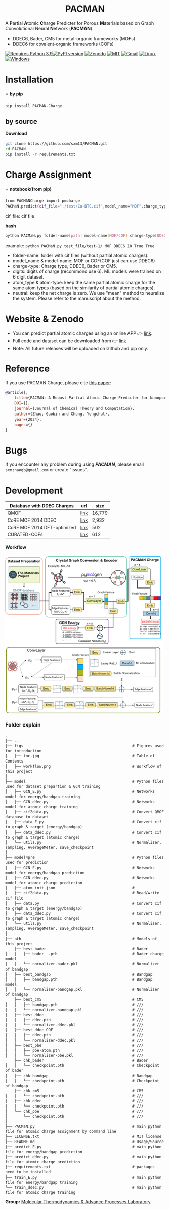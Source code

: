 <h1 align="center">PACMAN</h1>

<h4 align="center">

</h4>              

A **P**artial **A**tomic **C**harge Predicter for Porous **Ma**terials based on Graph Convolutional Neural **N**etwork (**PACMAN**).

- DDEC6, Bader, CM5 for metal-organic frameworks (MOFs)
- DDEC6 for covalent-organic frameworks (COFs)

[![Requires Python 3.9](https://img.shields.io/badge/Python-3.9-blue.svg?logo=python&logoColor=white)](https://python.org/downloads)[![PyPI version](https://badge.fury.io/py/pyEQL.svg)](https://pypi.org/project/PACMANCharge/) [![Zenodo](https://img.shields.io/badge/DOI-10.5281%2Fzenodo.10822403-blue)](https://doi.org/10.5281/zenodo.10822403)  [![MIT](https://img.shields.io/badge/License-MIT-blue.svg)](https://github.com/sxm13/PACMAN/LICENSE.txt) [![Gmail](https://img.shields.io/badge/Gmail-D14836?style=for-the-badge&logo=gmail&logoColor=white)](mailto:sxmzhaogb@gmail.com) [![Linux](https://img.shields.io/badge/Linux-FCC624?style=for-the-badge&logo=linux&logoColor=black)]() [![Windows](https://img.shields.io/badge/Windows-0078D6?style=for-the-badge&logo=windows&logoColor=white)]()          
                     

# Installation                             
                                 
:star: **by [pip](https://pypi.org/project/PACMANCharge/)**                                                              

```sh
pip install PACMAN-Charge
```

## by source                                                                  

**Download**                          

```sh
git clone https://github.com/sxm13/PACMAN.git
cd PACMAN
pip install -r requirements.txt
```                            
         
# Charge Assignment               
           
:star: **notebook(from pip)**                      
                
```sh      
from PACMANCharge import pmcharge
PACMaN.predict(cif_file="./test/Cu-BTC.cif",model_name="MOF",charge_type="DDEC6",digits=10,atom_type=True,neutral=True)

```

cif_file: cif file  
                                                                              
                                  
**bash**
```sh
python PACMaN.py folder-name[path] model-name[MOF/COF] charge-type[DDEC6/Bader/CM5] digits[int] atom-type[True/False] neutral[True/False]
```
example: ```python PACMaN.py test_file/test-1/ MOF DDEC6 10 True True```

* folder-name: folder with cif files (without partial atomic charges).                               
* model_name & model-name: MOF or COF(COF just can use DDEC6)   
* charge-type: Charge type, DDEC6, Bader or CM5.             
* digits: digits of charge (recommond use 6). ML models were trained on 6 digit dataset.                                                       
* atom_type & atom-type: keep the same partial atomic charge for the same atom types (based on the similarity of partial atomic charges).                                     
* neutral: keep the net charge is zero. We use "mean" method to neuralize the system. Please refer to the manuscript about the method.                     

# Website & Zenodo
* You can predict partial atomic charges using an online APP :point_right: [link](https://pacman-charge-mtap.streamlit.app/).       
* Full code and dataset can be downloaded from :point_right: [link](https://zenodo.org/records/10822403)
* Note: All future releases will be uploaded on Github and pip only.

# Reference
If you use PACMAN Charge, please cite [this paper]():
```bib
@article{,
    title={PACMAN: A Robust Partial Atomic Charge Predicter for Nanoporous Materials using Crystal Graph Convolution Network},
    DOI={},
    journal={Journal of Chemical Theory and Computation},
    author={Zhao, Guobin and Chung, Yongchul},
    year={2024},
    pages={}
}
```

# Bugs

 If you encounter any problem during using ***PACMAN***, please email ```sxmzhaogb@gmail.com``` or create "issues".

 
# Development

                  
| Database with DDEC Charges                                                                                                                                      | url                                                                                                                                        | size                                                                                                                                                                                                                                                                                                                                                                                              |
| ---------------------------------------------------------------------------------------------------------------------------------------------- | -------------------------------------------------------------------------------------------------------------------------------------------------------- | --------------------------------------------------------------------------------------------------------------------------------------------------------------------------------------------------------------------------------------------------------------------------------------------------------------------------------------------------------------------------------------------------------- |
| QMOF | [link](https://github.com/Andrew-S-Rosen/QMOF) | 16,779 |
| CoRE MOF 2014 DDEC | [link](https://zenodo.org/records/3986573#.XzfKiJMzY8N) | 2,932 |
| CoRE MOF 2014 DFT-optimized | [link](https://zenodo.org/records/3986569#.XzfKcpMzY8N) | 502 | 
| CURATED-COFs | [link](https://github.com/danieleongari/CURATED-COFs) | 612 |

#### Workflow            
<img src="./figs/workflow.png" alt="workflow" width="500">             
                    
### Folder explain
```
.
├── ..
├── figs                                                # Figures used for introduction 
│   ├── toc.jpg                                         # Table of Contents
│   ├── workflow.png                                    # Workflow of this project
│
├── model                                               # Python files used for dataset prepartion & GCN training
│   ├── GCN_E.py                                        # Networks model for energy/bandgap training
│   ├── GCN_ddec.py                                     # Networks model for atomic charge training
│   ├── cif2data.py                                     # Convert QMOF database to dataset
│   ├── data_E.py                                       # Convert cif to graph & target (energy/bandgap)
│   ├── data_ddec.py                                    # Convert cif to graph & target (atomic charge)
│   └── utils.py                                        # Normalizer, sampling, AverageMeter, save_checkpoint
│
├── model4pre                                           # Python files used for prediction
│   ├── GCN_E.py                                        # Networks model for energy/bandgap prediction
│   ├── GCN_ddec.py                                     # Networks model for atomic charge prediction
│   ├── atom_init.json                                  # 
│   ├── cif2data.py                                     # Read/write cif file
│   ├── data.py                                         # Convert cif to graph & target (energy/bandgap)
│   ├── data_ddec.py                                    # Convert cif to graph & target (atomic charge)
│   └── utils.py                                        # Normalizer, sampling, AverageMeter, save_checkpoint
│
├── pth                                                 # Models of this project
    ├── best_bader                                      # Bader
│   │   ├── bader  .pth                                 # Bader charge model
│   │   └── normalizer-bader.pkl                        # Normalizer of bandgap
│   ├── best_bandgap                                    # Bandgap
│   │   ├── bandgap.pth                                 # Bandgap model
│   │   └── normalizer-bandgap.pkl                      # Normalizer of bandgap
    ├── best_cm5                                        # CM5
│   │   ├── bandgap.pth                                 # ///
│   │   └── normalizer-bandgap.pkl                      # ///
│   ├── best_ddec                                       # ///
│   │   ├── ddec.pth                                    # ///
│   │   └── normalizer-ddec.pkl                         # ///
│   ├── best_ddec_COF                                   # ///
│   │   ├── ddec.pth                                    # ///
│   │   └── normalizer-ddec.pkl                         # ///
│   ├── best_pbe                                        # ///
│   │   ├── pbe-atom.pth                                # ///
│   │   └── normalizer-pbe.pkl                          # ///
    ├── chk_bader                                       # Bader
│   │   └── checkpoint.pth                              # Checkpoint of bader
│   ├── chk_bandgap                                     # Bandgap
│   │   └── checkpoint.pth                              # Checkpoint of bandgap
    ├── chk_cm5                                         # CM5
│   │   └── checkpoint.pth                              # ///
│   ├── chk_ddec                                        # ///
│   │   └── checkpoint.pth                              # ///
│   └── chk_pbe                                         # ///
│       └── checkpoint.pth                              # ///
│
├── PACMaN.py                                           # main python file for atomic charge assignment by command line
├── LICENSE.txt                                         # MIT license
├── README.md                                           # Usage/Source
├── predict_E.py                                        # main python file for energy/bandgap prediction
├── predict_ddec.py                                     # main python file for atomic charge prediction
├── requirements.txt                                    # packages need to be installed
├── train_E.py                                          # main python file for energy/bandgap training
└── train_ddec.py                                       # main python file for atomic charge training

```
 
**Group:**   [Molecular Thermodynamics & Advance Processes Laboratory](https://sites.google.com/view/mtap-lab/home?authuser=0)                                
